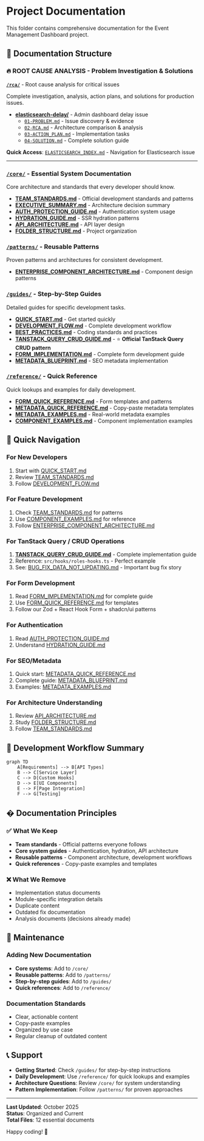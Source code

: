 # Project Documentation

This folder contains comprehensive documentation for the Event Management Dashboard project.

## 📁 Documentation Structure

### 🔥 **ROOT CAUSE ANALYSIS** - Problem Investigation & Solutions

**[`/rca/`](rca/)** - Root cause analysis for critical issues

Complete investigation, analysis, action plans, and solutions for production issues.

- **[elasticsearch-delay/](rca/elasticsearch-delay/)** - Admin dashboard delay issue
  - [`01-PROBLEM.md`](rca/elasticsearch-delay/01-PROBLEM.md) - Issue discovery & evidence
  - [`02-RCA.md`](rca/elasticsearch-delay/02-RCA.md) - Architecture comparison & analysis
  - [`03-ACTION_PLAN.md`](rca/elasticsearch-delay/03-ACTION_PLAN.md) - Implementation tasks
  - [`04-SOLUTION.md`](rca/elasticsearch-delay/04-SOLUTION.md) - Complete solution guide

**Quick Access**: [`ELASTICSEARCH_INDEX.md`](ELASTICSEARCH_INDEX.md) - Navigation for Elasticsearch issue

---

### [`/core/`](core/) - Essential System Documentation

Core architecture and standards that every developer should know.

- **[TEAM_STANDARDS.md](core/TEAM_STANDARDS.md)** - Official development standards and patterns
- **[EXECUTIVE_SUMMARY.md](core/EXECUTIVE_SUMMARY.md)** - Architecture decision summary
- **[AUTH_PROTECTION_GUIDE.md](core/AUTH_PROTECTION_GUIDE.md)** - Authentication system usage
- **[HYDRATION_GUIDE.md](core/HYDRATION_GUIDE.md)** - SSR hydration patterns
- **[API_ARCHITECTURE.md](core/API_ARCHITECTURE.md)** - API layer design
- **[FOLDER_STRUCTURE.md](core/FOLDER_STRUCTURE.md)** - Project organization

### [`/patterns/`](patterns/) - Reusable Patterns

Proven patterns and architectures for consistent development.

- **[ENTERPRISE_COMPONENT_ARCHITECTURE.md](patterns/ENTERPRISE_COMPONENT_ARCHITECTURE.md)** - Component design patterns

### [`/guides/`](guides/) - Step-by-Step Guides

Detailed guides for specific development tasks.

- **[QUICK_START.md](guides/QUICK_START.md)** - Get started quickly
- **[DEVELOPMENT_FLOW.md](guides/DEVELOPMENT_FLOW.md)** - Complete development workflow
- **[BEST_PRACTICES.md](guides/BEST_PRACTICES.md)** - Coding standards and practices
- **[TANSTACK_QUERY_CRUD_GUIDE.md](guides/TANSTACK_QUERY_CRUD_GUIDE.md)** - ⭐ **Official TanStack Query CRUD pattern**
- **[FORM_IMPLEMENTATION.md](guides/FORM_IMPLEMENTATION.md)** - Complete form development guide
- **[METADATA_BLUEPRINT.md](guides/METADATA_BLUEPRINT.md)** - SEO metadata implementation

### [`/reference/`](reference/) - Quick Reference

Quick lookups and examples for daily development.

- **[FORM_QUICK_REFERENCE.md](reference/FORM_QUICK_REFERENCE.md)** - Form templates and patterns
- **[METADATA_QUICK_REFERENCE.md](reference/METADATA_QUICK_REFERENCE.md)** - Copy-paste metadata templates
- **[METADATA_EXAMPLES.md](reference/METADATA_EXAMPLES.md)** - Real-world metadata examples
- **[COMPONENT_EXAMPLES.md](reference/COMPONENT_EXAMPLES.md)** - Component implementation examples

## 🚀 Quick Navigation

### For New Developers

1. Start with [QUICK_START.md](guides/QUICK_START.md)
2. Review [TEAM_STANDARDS.md](core/TEAM_STANDARDS.md)
3. Follow [DEVELOPMENT_FLOW.md](guides/DEVELOPMENT_FLOW.md)

### For Feature Development

1. Check [TEAM_STANDARDS.md](core/TEAM_STANDARDS.md) for patterns
2. Use [COMPONENT_EXAMPLES.md](reference/COMPONENT_EXAMPLES.md) for reference
3. Follow [ENTERPRISE_COMPONENT_ARCHITECTURE.md](patterns/ENTERPRISE_COMPONENT_ARCHITECTURE.md)

### For TanStack Query / CRUD Operations

1. **[TANSTACK_QUERY_CRUD_GUIDE.md](guides/TANSTACK_QUERY_CRUD_GUIDE.md)** - Complete implementation guide
2. Reference: `src/hooks/roles-hooks.ts` - Perfect example
3. See: [BUG_FIX_DATA_NOT_UPDATING.md](BUG_FIX_DATA_NOT_UPDATING.md) - Important bug fix story

### For Form Development

1. Read [FORM_IMPLEMENTATION.md](guides/FORM_IMPLEMENTATION.md) for complete guide
2. Use [FORM_QUICK_REFERENCE.md](reference/FORM_QUICK_REFERENCE.md) for templates
3. Follow our Zod + React Hook Form + shadcn/ui patterns

### For Authentication

1. Read [AUTH_PROTECTION_GUIDE.md](core/AUTH_PROTECTION_GUIDE.md)
2. Understand [HYDRATION_GUIDE.md](core/HYDRATION_GUIDE.md)

### For SEO/Metadata

1. Quick start: [METADATA_QUICK_REFERENCE.md](reference/METADATA_QUICK_REFERENCE.md)
2. Complete guide: [METADATA_BLUEPRINT.md](guides/METADATA_BLUEPRINT.md)
3. Examples: [METADATA_EXAMPLES.md](reference/METADATA_EXAMPLES.md)

### For Architecture Understanding

1. Review [API_ARCHITECTURE.md](core/API_ARCHITECTURE.md)
2. Study [FOLDER_STRUCTURE.md](core/FOLDER_STRUCTURE.md)
3. Follow [TEAM_STANDARDS.md](core/TEAM_STANDARDS.md)

## 🔧 Development Workflow Summary

```mermaid
graph TD
    A[Requirements] --> B[API Types]
    B --> C[Service Layer]
    C --> D[Custom Hooks]
    D --> E[UI Components]
    E --> F[Page Integration]
    F --> G[Testing]
```

## � Documentation Principles

### ✅ What We Keep

- **Team standards** - Official patterns everyone follows
- **Core system guides** - Authentication, hydration, API architecture
- **Reusable patterns** - Component architecture, development workflows
- **Quick references** - Copy-paste examples and templates

### ❌ What We Remove

- Implementation status documents
- Module-specific integration details
- Duplicate content
- Outdated fix documentation
- Analysis documents (decisions already made)

## 🔧 Maintenance

### Adding New Documentation

- **Core systems**: Add to `/core/`
- **Reusable patterns**: Add to `/patterns/`
- **Step-by-step guides**: Add to `/guides/`
- **Quick references**: Add to `/reference/`

### Documentation Standards

- Clear, actionable content
- Copy-paste examples
- Organized by use case
- Regular cleanup of outdated content

## 📞 Support

- **Getting Started**: Check `/guides/` for step-by-step instructions
- **Daily Development**: Use `/reference/` for quick lookups and examples
- **Architecture Questions**: Review `/core/` for system understanding
- **Pattern Implementation**: Follow `/patterns/` for proven approaches

---

**Last Updated**: October 2025  
**Status**: Organized and Current  
**Total Files**: 12 essential documents

Happy coding! 🎉
